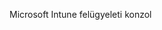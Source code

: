 <Token xmlns:xlink="http://www.w3.org/1999/xlink">Microsoft Intune felügyeleti konzol</Token>

<!--HONumber=Jul16_HO3-->


